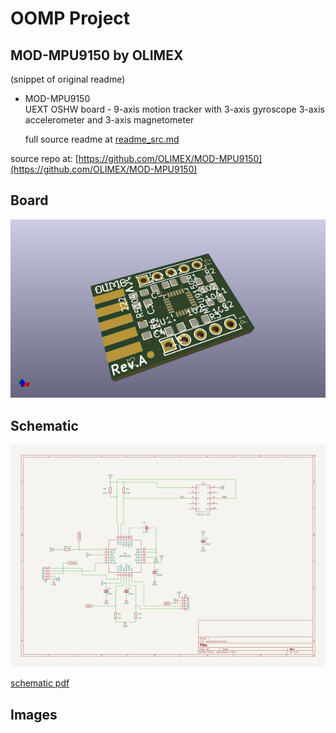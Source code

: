 # OOMP Project  
## MOD-MPU9150  by OLIMEX  
  
(snippet of original readme)  
  
- MOD-MPU9150  
UEXT OSHW board - 9-axis motion tracker with 3-axis gyroscope 3-axis accelerometer and 3-axis magnetometer  
  
  full source readme at [readme_src.md](readme_src.md)  
  
source repo at: [https://github.com/OLIMEX/MOD-MPU9150](https://github.com/OLIMEX/MOD-MPU9150)  
## Board  
  
[![working_3d.png](working_3d_600.png)](working_3d.png)  
## Schematic  
  
[![working_schematic.png](working_schematic_600.png)](working_schematic.png)  
  
[schematic pdf](working_schematic.pdf)  
## Images  
